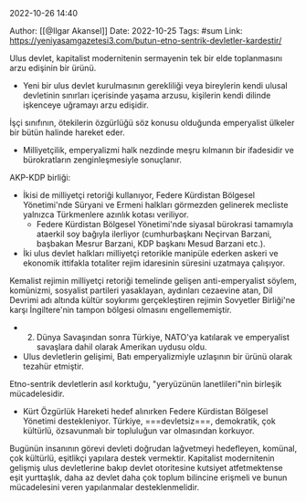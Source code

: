 
2022-10-26 14:40

Author: [[@Ilgar Akansel]]
Date: 2022-10-25
Tags: #sum
Link: https://yeniyasamgazetesi3.com/butun-etno-sentrik-devletler-kardestir/

Ulus devlet, kapitalist modernitenin sermayenin tek bir elde toplanmasını arzu edişinin bir ürünü.
- Yeni bir ulus devlet kurulmasının gerekliliği veya bireylerin kendi ulusal devletinin sınırları içerisinde yaşama arzusu, kişilerin kendi dilinde işkenceye uğramayı arzu edişidir.

İşçi sınıfının, ötekilerin özgürlüğü söz konusu olduğunda emperyalist ülkeler bir bütün halinde hareket eder.
- Milliyetçilik, emperyalizmi halk nezdinde meşru kılmanın bir ifadesidir ve bürokratların zenginleşmesiyle sonuçlanır.

AKP-KDP birliği:
- İkisi de milliyetçi retoriği kullanıyor, Federe Kürdistan Bölgesel Yönetimi'nde Süryani ve Ermeni halkları görmezden gelinerek mecliste yalnızca Türkmenlere azınlık kotası veriliyor.
	- Federe Kürdistan Bölgesel Yönetimi'nde siyasal bürokrasi tamamıyla ataerkil soy bağıyla ilerliyor (cumhurbaşkanı Neçirvan Barzani, başbakan Mesrur Barzani, KDP başkanı Mesud Barzani etc.).
- İki ulus devlet halkları milliyetçi retorikle manipüle ederken askeri ve ekonomik ittifakla totaliter rejim idaresinin süresini uzatmaya çalışıyor.

Kemalist rejimin milliyetçi retoriği temelinde gelişen anti-emperyalist söylem, komünizmi, sosyalist partileri yasaklayan, aydınları cezaevine atan, Dil Devrimi adı altında kültür soykırımı gerçekleştiren rejimin Sovyetler Birliği'ne karşı İngiltere'nin tampon bölgesi olmasını engellememiştir.
- 2. Dünya Savaşından sonra Türkiye, NATO'ya katılarak ve emperyalist savaşlara dahil olarak Amerikan uydusu oldu.
- Ulus devletlerin gelişimi, Batı emperyalizmiyle uzlaşının bir ürünü olarak tezahür etmiştir.

Etno-sentrik devletlerin asıl korktuğu, "yeryüzünün lanetlileri"nin birleşik mücadelesidir.
- Kürt Özgürlük Hareketi hedef alınırken Federe Kürdistan Bölgesel Yönetimi destekleniyor. Türkiye, ===devletsiz===, demokratik, çok kültürlü, özsavunmalı bir topluluğun var olmasından korkuyor.

Bugünün insanının görevi devleti doğrudan lağvetmeyi hedefleyen, komünal, çok kültürlü, eşitlikçi yapılara destek vermektir. Kapitalist modernitenin gelişmiş ulus devletlerine bakıp devlet otoritesine kutsiyet atfetmektense eşit yurttaşlık, daha az devlet daha çok toplum bilincine erişmeli ve bunun mücadelesini veren yapılanmalar desteklenmelidir.